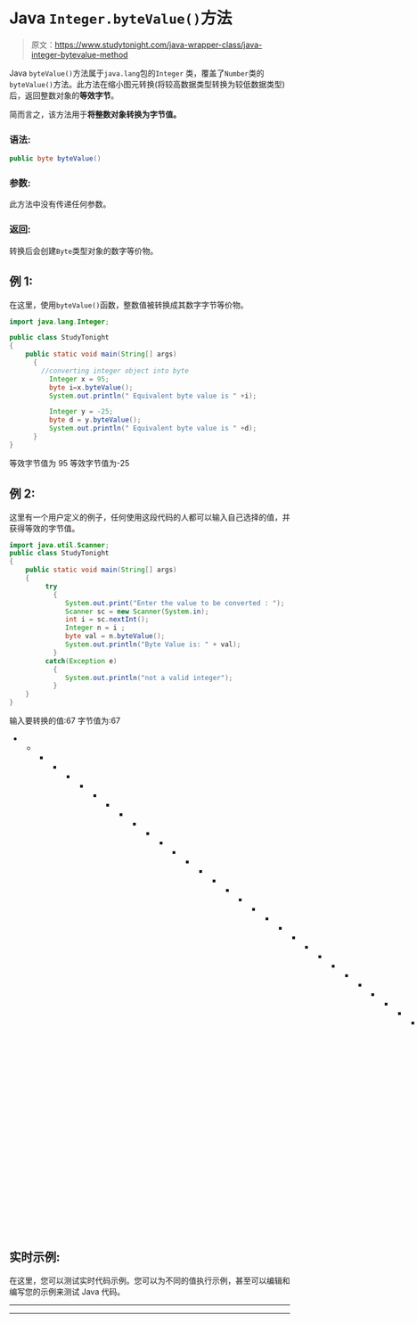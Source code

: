 # Java `Integer.byteValue()`方法

> 原文：<https://www.studytonight.com/java-wrapper-class/java-integer-bytevalue-method>

Java `byteValue()`方法属于`java.lang`包的`Integer` 类，覆盖了`Number`类的`byteValue()`方法。此方法在缩小图元转换(将较高数据类型转换为较低数据类型)后，返回整数对象的**等效字节**。

简而言之，该方法用于**将整数对象转换为字节值。**

### 语法:

```java
public byte byteValue() 
```

### 参数:

此方法中没有传递任何参数。

### 返回:

转换后会创建`Byte`类型对象的数字等价物。

## 例 1:

在这里，使用`byteValue()`函数，整数值被转换成其数字字节等价物。

```java
import java.lang.Integer;

public class StudyTonight
{  
    public static void main(String[] args) 
      {  
        //converting integer object into byte
          Integer x = 95;
          byte i=x.byteValue();
          System.out.println(" Equivalent byte value is " +i);

          Integer y = -25;  
          byte d = y.byteValue();  
          System.out.println(" Equivalent byte value is " +d);
      }  
}
```

等效字节值为 95
等效字节值为-25

## 例 2:

这里有一个用户定义的例子，任何使用这段代码的人都可以输入自己选择的值，并获得等效的字节值。

```java
import java.util.Scanner;  
public class StudyTonight
{  
    public static void main(String[] args) 
    {  
         try
           {
              System.out.print("Enter the value to be converted : ");  
              Scanner sc = new Scanner(System.in);  
              int i = sc.nextInt();  
              Integer n = i ;  
              byte val = n.byteValue();  
              System.out.println("Byte Value is: " + val);  
           }
         catch(Exception e)
           {
              System.out.println("not a valid integer"); 
           }
    }
}
```

输入要转换的值:67
字节值为:67
* * * * * * * * * * * * * * * * * * * * * * * * * * * * * * * * *要转换的值:---93
字节值为:-93

## 实时示例:

在这里，您可以测试实时代码示例。您可以为不同的值执行示例，甚至可以编辑和编写您的示例来测试 Java 代码。

* * *

* * *